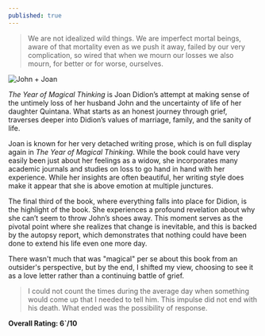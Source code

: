 ```yaml
---
published: true
---
```


> We are not idealized wild things. We are imperfect mortal beings, aware of that mortality even as we push it away, failed by our very complication, so wired that when we mourn our losses we also mourn, for better or for worse, ourselves.

![John + Joan](https://i.guim.co.uk/img/media/eead8eb89ffa899b0c200c54cb6eaa30df55da07/0_37_3000_1801/master/3000.jpg?width=620&dpr=2&s=none)

_The Year of Magical Thinking_ is Joan Didion’s attempt at making sense of the untimely loss of her husband John and the uncertainty of life of her daughter Quintana. What starts as an honest journey through grief, traverses deeper into Didion’s values of marriage, family, and the sanity of life.

Joan is known for her very detached writing prose, which is on full display again in _The Year of Magical Thinking_. While the book could have very easily been just about her feelings as a widow, she incorporates many academic journals and studies on loss to go hand in hand with her experience. While her insights are often beautiful, her writing style does make it appear that she is above emotion at multiple junctures.

The final third of the book, where everything falls into place for Didion, is the highlight of the book. She experiences a profound revelation about why she can’t seem to throw John’s shoes away. This moment serves as the pivotal point where she realizes that change is inevitable, and this is backed by the autopsy report, which demonstrates that nothing could have been done to extend his life even one more day.

There wasn't much that was "magical" per se about this book from an outsider's perspective, but by the end, I shifted my view, choosing to see it as a love letter rather than a continuing battle of grief.

> I could not count the times during the average day when something would come up that I needed to tell him. This impulse did not end with his death. What ended was the possibility of response.

**Overall Rating: 6`/10**
